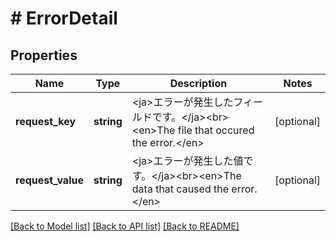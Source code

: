 # # ErrorDetail

## Properties

Name | Type | Description | Notes
------------ | ------------- | ------------- | -------------
**request_key** | **string** | &lt;ja&gt;エラーが発生したフィールドです。&lt;/ja&gt;&lt;br&gt;&lt;en&gt;The file that occured the error.&lt;/en&gt; | [optional] 
**request_value** | **string** | &lt;ja&gt;エラーが発生した値です。&lt;/ja&gt;&lt;br&gt;&lt;en&gt;The data that caused the error.&lt;/en&gt; | [optional] 

[[Back to Model list]](../../README.md#documentation-for-models) [[Back to API list]](../../README.md#documentation-for-api-endpoints) [[Back to README]](../../README.md)


